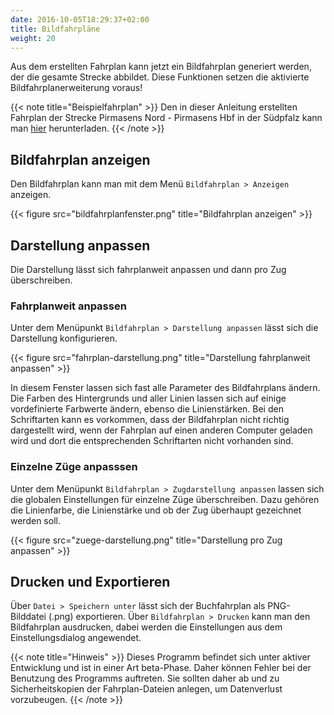 ```yaml
---
date: 2016-10-05T18:29:37+02:00
title: Bildfahrpläne
weight: 20
---
```


Aus dem erstellten Fahrplan kann jetzt ein Bildfahrplan generiert werden, der die gesamte Strecke abbildet. Diese Funktionen setzen die aktivierte Bildfahrplanerweiterung voraus!

{{< note title="Beispielfahrplan" >}}
Den in dieser Anleitung erstellten Fahrplan der Strecke Pirmasens Nord - Pirmasens Hbf in der Südpfalz kann man [hier](/files/kbs_672.bfpl) herunterladen.
{{< /note >}}

## Bildfahrplan anzeigen

Den Bildfahrplan kann man mit dem Menü `Bildfahrplan > Anzeigen` anzeigen.

{{< figure src="bildfahrplanfenster.png" title="Bildfahrplan anzeigen" >}}

## Darstellung anpassen

Die Darstellung lässt sich fahrplanweit anpassen und dann pro Zug überschreiben.

### Fahrplanweit anpassen

Unter dem Menüpunkt `Bildfahrplan > Darstellung anpassen` lässt sich die Darstellung konfigurieren.

{{< figure src="fahrplan-darstellung.png" title="Darstellung fahrplanweit anpassen" >}}

In diesem Fenster lassen sich fast alle Parameter des Bildfahrplans ändern. Die Farben des Hintergrunds und aller Linien lassen sich auf einige vordefinierte Farbwerte ändern, ebenso die Linienstärken. Bei den Schriftarten kann es vorkommen, dass der Bildfahrplan nicht richtig dargestellt wird, wenn der Fahrplan auf einen anderen Computer geladen wird und dort die entsprechenden Schriftarten nicht vorhanden sind.

### Einzelne Züge anpasssen

Unter dem Menüpunkt `Bildfahrplan > Zugdarstellung anpassen` lassen sich die globalen Einstellungen für einzelne Züge überschreiben. Dazu gehören die Linienfarbe, die Linienstärke und ob der Zug überhaupt gezeichnet werden soll.

{{< figure src="zuege-darstellung.png" title="Darstellung pro Zug anpassen" >}}

## Drucken und Exportieren

Über `Datei > Speichern unter` lässt sich der Buchfahrplan als PNG-Bilddatei (.png) exportieren. Über `Bildfahrplan > Drucken` kann man den Bildfahrplan ausdrucken, dabei werden die Einstellungen aus dem Einstellungsdialog angewendet.

{{< note title="Hinweis" >}}
Dieses Programm befindet sich unter aktiver Entwicklung und ist in einer Art beta-Phase. Daher können Fehler bei der Benutzung des Programms auftreten. Sie sollten daher ab und zu Sicherheitskopien der Fahrplan-Dateien anlegen, um Datenverlust vorzubeugen.
{{< /note >}}

